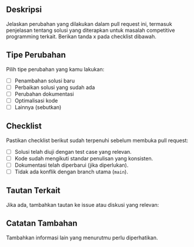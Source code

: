 ## Deskripsi
Jelaskan perubahan yang dilakukan dalam pull request ini, termasuk penjelasan tentang solusi yang diterapkan untuk masalah competitive programming terkait.
Berikan tanda x pada checklist dibawah.

## Tipe Perubahan
Pilih tipe perubahan yang kamu lakukan:
- [ ] Penambahan solusi baru
- [ ] Perbaikan solusi yang sudah ada
- [ ] Perubahan dokumentasi
- [ ] Optimalisasi kode
- [ ] Lainnya (sebutkan)

## Checklist
Pastikan checklist berikut sudah terpenuhi sebelum membuka pull request:
- [ ] Solusi telah diuji dengan test case yang relevan.
- [ ] Kode sudah mengikuti standar penulisan yang konsisten.
- [ ] Dokumentasi telah diperbarui (jika diperlukan).
- [ ] Tidak ada konflik dengan branch utama (`main`).

## Tautan Terkait
Jika ada, tambahkan tautan ke issue atau diskusi yang relevan:

## Catatan Tambahan
Tambahkan informasi lain yang menurutmu perlu diperhatikan.
